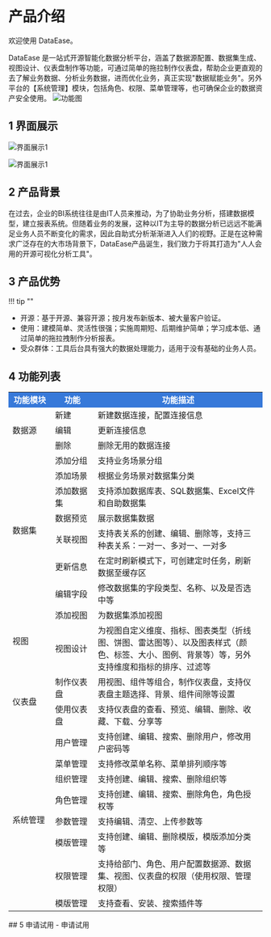 # 产品介绍

欢迎使用 DataEase。

DataEase 是一站式开源智能化数据分析平台，涵盖了数据源配置、数据集生成、视图设计、仪表盘制作等功能，可通过简单的拖拉制作仪表盘，帮助企业更直观的去了解业务数据、分析业务数据，进而优化业务，真正实现"数据赋能业务"。另外平台的【系统管理】模块，包括角色、权限、菜单管理等，也可确保企业的数据资产安全使用。
![功能图](../img/index/功能图.png)
## 1 界面展示
![界面展示1](../img/index/界面展示1.png)

![界面展示1](../img/index/界面展示2.png)
## 2 产品背景

在过去，企业的BI系统往往是由IT人员来推动，为了协助业务分析，搭建数据模型，建立报表系统。但随着业务的发展，这种以IT为主导的数据分析已远远不能满足业务人员不断变化的需求，因此自助式分析渐渐进入人们的视野。正是在这种需求广泛存在的大市场背景下，DataEase产品诞生，我们致力于将其打造为"人人会用的开源可视化分析工具"。
## 3 产品优势
!!! tip ""
- 开源：基于开源、兼容开源；按月发布新版本、被大量客户验证。
- 使用：建模简单、灵活性很强；实施周期短、后期维护简单；学习成本低、通过简单的拖拉拽制作分析报表。
- 受众群体：工具后台具有强大的数据处理能力，适用于没有基础的业务人员。
## 4 功能列表
<table>
	<tr>
	    <td bgcolor=#3779d9 align="middle" style="font-weight:bold;color: white;width: 150px">功能模块</td>
	    <td bgcolor=#3779d9 align="middle" style="font-weight:bold;color: white;width: 150px">功能</td>
	    <td bgcolor=#3779d9 align="middle" style="font-weight:bold;color: white;width: 750px">功能描述</td>  
	</tr >
	<tr >
	    <td rowspan="3">数据源</td>
	    <td>新建</td>
	    <td>新建数据连接，配置连接信息</td>
	</tr>
	<tr>
	    <td>编辑</td>
	    <td>更新连接信息</td>
	</tr>
	<tr>
	    <td>删除</td>
	    <td>删除无用的数据连接</td>
	</tr>
	<tr>
        <td rowspan="7">数据集</td>
	    <td >添加分组</td>
	    <td>支持业务场景分组</td>
	</tr>
	<tr>
	    <td>添加场景</td>
	    <td>根据业务场景对数据集分类</td>
	</tr>
	<tr>
	    <td>添加数据集</td>
	    <td>支持添加数据库表、SQL数据集、Excel文件和自助数据集</td>
	</tr>
	<tr><td>数据预览</td>
	    <td>展示数据集数据</td>
	</tr>
	<tr>
	    <td>关联视图</td>
	    <td>支持表关系的创建、编辑、删除等，支持三种表关系：一对一、多对一、一对多</td>
	</tr>
	<tr>
	    <td>更新信息</td>
	    <td>在定时刷新模式下，可创建定时任务，刷新数据至缓存区</td>
	</tr>
	<tr>
	    <td>编辑字段</td>
	    <td>修改数据集的字段类型、名称、以及是否选中等</td>
	</tr>
	<tr>
        <td rowspan="2">视图</td>
	    <td >添加视图</td>
	    <td>为数据集添加视图</td>
	</tr>
	<tr>
	    <td >视图设计</td>
	    <td>为视图自定义维度、指标、图表类型（折线图、饼图、雷达图等）、以及图表样式（颜色、标签、大小、图例、背景等）等，另外支持维度和指标的排序、过滤等</td>
	</tr>
	<tr>
        <td rowspan="2">仪表盘</td>
	    <td >制作仪表盘</td>
	    <td>用视图、组件等组合，制作仪表盘，支持仪表盘主题选择、背景、组件间隙等设置</td>
	</tr>
	<tr>
	    <td >使用仪表盘</td>
	    <td>支持仪表盘的查看、预览、编辑、删除、收藏、下载、分享等</td>
	</tr>
	<tr>
        <td rowspan="8">系统管理</td>
	    <td >用户管理</td>
	    <td>支持创建、编辑、搜索、删除用户，修改用户密码等</td>
	</tr>
	<tr>
	    <td >菜单管理</td>
	    <td>支持修改菜单名称、菜单排列顺序等</td>
	</tr>
	<tr>
	    <td >组织管理</td>
	    <td>支持创建、编辑、搜索、删除组织等</td>
	</tr>
	<tr>
	    <td >角色管理</td>
	    <td>支持创建、编辑、搜索、删除角色，角色授权等</td>
	</tr>
	<tr>
	    <td >参数管理</td>
	    <td>支持编辑、清空、上传参数等</td>
	</tr>
	<tr>
	    <td >模版管理</td>
	    <td>支持创建、编辑、删除模版，模版添加分类等</td>
	</tr>
	<tr>
	    <td >权限管理</td>
	    <td>支持给部门、角色、用户配置数据源、数据集、视图、仪表盘的权限（使用权限、管理权限）</td>
	</tr>
	<tr>
	    <td >模版管理</td>
	    <td>支持查看、安装、搜索插件等</td>
	</tr>
</table>
## 5 申请试用
- 申请试用


